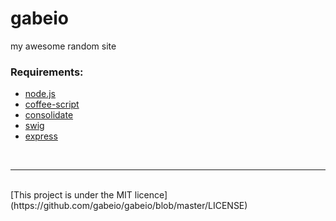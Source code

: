 # gabeio
my awesome random site

### Requirements:
- [node.js](http://nodejs.org)
- [coffee-script](https://coffee-script.org)
- [consolidate](https://npmjs.org/package/consolidate)
- [swig](https://npmjs.org/package/swig)
- [express](https://npmjs.org/package/express)  
<br />
<hr />
<br />
[This project is under the MIT licence](https://github.com/gabeio/gabeio/blob/master/LICENSE)

